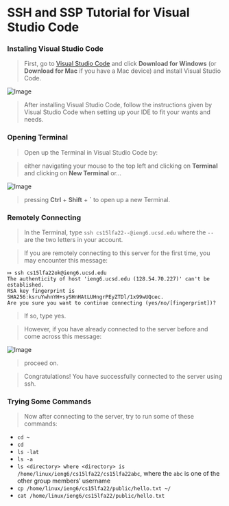 # **SSH and SSP Tutorial for Visual Studio Code**

### Instaling Visual Studio Code

> First, go to [Visual Studio Code](https://code.visualstudio.com/) and click **Download for Windows** (or **Download for Mac** if you have a Mac device) and install Visual Studio Code.

![Image](https://i.imgur.com/2XfNKHp.png)

> After installing Visual Studio Code, follow the instructions given by Visual Studio Code when setting up your IDE to fit your wants and needs.

### Opening Terminal

> Open up the Terminal in Visual Studio Code by:

> either navigating your mouse to the top left and clicking on **Terminal** and clicking on **New Terminal** or...

![Image](https://i.imgur.com/uK7NsGy.png)

> pressing **Ctrl** + **Shift** + **`** to open up a new Terminal.

### Remotely Connecting

> In the Terminal, type ``` ssh cs15lfa22--@ieng6.ucsd.edu ``` where the ```--``` are the two letters in your account.

> If you are remotely connecting to this server for the first time, you may encounter this message:

```
⤇ ssh cs15lfa22ok@ieng6.ucsd.edu
The authenticity of host 'ieng6.ucsd.edu (128.54.70.227)' can't be established.
RSA key fingerprint is SHA256:ksruYwhnYH+sySHnHAtLUHngrPEyZTDl/1x99wUQcec.
Are you sure you want to continue connecting (yes/no/[fingerprint])?
```

> If so, type yes.

> However, if you have already connected to the server before and come across this message:

![Image](https://i.imgur.com/JOLNAnj.png)

> proceed on.

> Congratulations!  You have successfully connected to the server using ssh.

### Trying Some Commands

> Now after connecting to the server, try to run some of these commands:
* ```cd ~```
* ```cd```
* ```ls -lat```
* ```ls -a```
* ```ls <directory> where <directory> is /home/linux/ieng6/cs15lfa22/cs15lfa22abc```, where the ```abc``` is one of the other group members’ username
* ```cp /home/linux/ieng6/cs15lfa22/public/hello.txt ~/```
* ```cat /home/linux/ieng6/cs15lfa22/public/hello.txt```